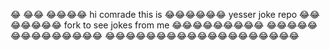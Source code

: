 😂
😂😂
😂😂😂😂          hi comrade this is 
😂😂😂😂😂😂           yesser joke repo
😂😂😂😂😂😂😂       fork to see jokes from me
😂😂😂😂😂😂😂😂😂
😂😂😂😂😂😂😂😂😂😂😂😂😂😂
😂😂😂😂😂😂😂😂😂😂😂😂😂😂😂😂😂😂😂

